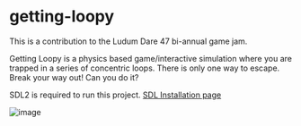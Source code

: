 # getting-loopy

This is a contribution to the Ludum Dare 47 bi-annual game jam.

Getting Loopy is a physics based game/interactive simulation where you are trapped in a series of concentric loops. There is only one way to escape. Break your way out! Can you do it?


SDL2 is required to run this project.
[SDL Installation page](https://www.libsdl.org/download-2.0.php)

![image](https://i.imgur.com/tdy0iKW.png)
